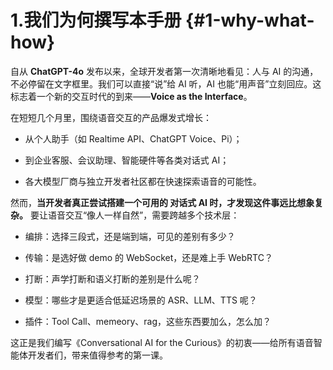 # 1.我们为何撰写本手册 {#1-why-what-how}

自从 **ChatGPT-4o** 发布以来，全球开发者第一次清晰地看见：人与 AI 的沟通，不必停留在文字框里。我们可以直接“说”给 AI 听，AI 也能“用声音”立刻回应。这标志着一个新的交互时代的到来——**Voice as the Interface**。

在短短几个月里，围绕语音交互的产品爆发式增长：

- 从个人助手（如 Realtime API、ChatGPT Voice、Pi）；
    
- 到企业客服、会议助理、智能硬件等各类对话式 AI；
    
- 各大模型厂商与独立开发者社区都在快速探索语音的可能性。
    

然而，**当开发者真正尝试搭建一个可用的 对话式 AI 时，才发现这件事远比想象复杂。** 要让语音交互“像人一样自然”，需要跨越多个技术层：

- 编排：选择三段式，还是端到端，可见的差别有多少？
    
- 传输：是选好做 demo 的 WebSocket，还是难上手 WebRTC？
    
- 打断：声学打断和语义打断的差别是什么呢？
    
- 模型：哪些才是更适合低延迟场景的 ASR、LLM、TTS 呢？
    
- 插件：Tool Call、memeory、rag，这些东西要加么，怎么加？
    

这正是我们编写《Conversational AI for the Curious》的初衷——给所有语音智能体开发者们，带来值得参考的第一课。
